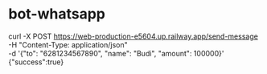 # bot-whatsapp

curl -X POST https://web-production-e5604.up.railway.app/send-message \
 -H "Content-Type: application/json" \
 -d '{"to": "6281234567890", "name": "Budi", "amount": 100000}'
{"success":true}
